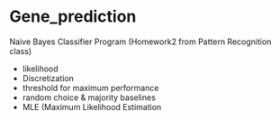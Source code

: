 # Gene_prediction
Naive Bayes Classifier Program (Homework2 from Pattern Recognition class)
- likelihood
- Discretization
- threshold for maximum performance
- random choice & majority baselines
- MLE (Maximum Likelihood Estimation
